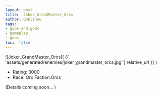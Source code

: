 ```yaml
---
layout: post
title:  Joker_GrandMaster_Orcs
author: Goblinou
tags:
- gobs-and-gods
- gameplay
- gobs
toc:  false
---
```


![Joker_GrandMaster_Orcs]( {{ 'assets/generated/enemies/joker_grandmaster_orcs.jpg' | relative_url }} )
- Rating: 3000
- Race: Orc  Faction:Orcs

(Details coming soon... )